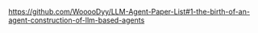 https://github.com/WooooDyy/LLM-Agent-Paper-List#1-the-birth-of-an-agent-construction-of-llm-based-agents